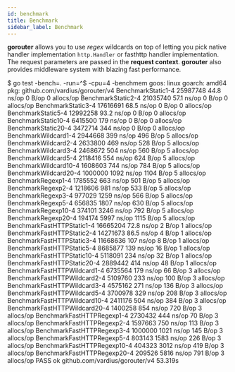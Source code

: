 ```yaml
---
id: benchmark
title: Benchmark
sidebar_label: Benchmark
---
```


**gorouter** allows you to use *regex* wildcards on top of letting you pick native handler implementation `http.Handler` or fasthttp handler implementation. The request parameters are passed in the **request context**. **gorouter** also provides middleware system with blazing fast performance.

$ go test -bench=. -run=^$ -cpu=4 -benchmem
goos: linux
goarch: amd64
pkg: github.com/vardius/gorouter/v4
BenchmarkStatic1-4              	25987748	        44.8 ns/op	       0 B/op	       0 allocs/op
BenchmarkStatic2-4              	21035740	        57.1 ns/op	       0 B/op	       0 allocs/op
BenchmarkStatic3-4              	17616691	        68.5 ns/op	       0 B/op	       0 allocs/op
BenchmarkStatic5-4              	12992258	        93.2 ns/op	       0 B/op	       0 allocs/op
BenchmarkStatic10-4             	 6415500	       179 ns/op	       0 B/op	       0 allocs/op
BenchmarkStatic20-4             	 3472714	       344 ns/op	       0 B/op	       0 allocs/op
BenchmarkWildcard1-4            	 2944668	       399 ns/op	     496 B/op	       5 allocs/op
BenchmarkWildcard2-4            	 2633800	       469 ns/op	     528 B/op	       5 allocs/op
BenchmarkWildcard3-4            	 2468672	       504 ns/op	     560 B/op	       5 allocs/op
BenchmarkWildcard5-4            	 2118416	       554 ns/op	     624 B/op	       5 allocs/op
BenchmarkWildcard10-4           	 1608603	       744 ns/op	     784 B/op	       5 allocs/op
BenchmarkWildcard20-4           	 1000000	      1092 ns/op	    1104 B/op	       5 allocs/op
BenchmarkRegexp1-4              	 1785552	       663 ns/op	     501 B/op	       5 allocs/op
BenchmarkRegexp2-4              	 1218606	       981 ns/op	     533 B/op	       5 allocs/op
BenchmarkRegexp3-4              	  977029	      1259 ns/op	     566 B/op	       5 allocs/op
BenchmarkRegexp5-4              	  656835	      1807 ns/op	     630 B/op	       5 allocs/op
BenchmarkRegexp10-4             	  374101	      3246 ns/op	     792 B/op	       5 allocs/op
BenchmarkRegexp20-4             	  194174	      5997 ns/op	    1115 B/op	       5 allocs/op
BenchmarkFastHTTPStatic1-4      	16665204	        72.8 ns/op	       2 B/op	       1 allocs/op
BenchmarkFastHTTPStatic2-4      	14271673	        86.5 ns/op	       4 B/op	       1 allocs/op
BenchmarkFastHTTPStatic3-4      	11668636	       107 ns/op	       8 B/op	       1 allocs/op
BenchmarkFastHTTPStatic5-4      	 8685877	       139 ns/op	      16 B/op	       1 allocs/op
BenchmarkFastHTTPStatic10-4     	 5118091	       234 ns/op	      32 B/op	       1 allocs/op
BenchmarkFastHTTPStatic20-4     	 2889442	       414 ns/op	      48 B/op	       1 allocs/op
BenchmarkFastHTTPWildcard1-4    	 6735564	       179 ns/op	      66 B/op	       3 allocs/op
BenchmarkFastHTTPWildcard2-4    	 5109760	       233 ns/op	     100 B/op	       3 allocs/op
BenchmarkFastHTTPWildcard3-4    	 4575162	       271 ns/op	     136 B/op	       3 allocs/op
BenchmarkFastHTTPWildcard5-4    	 3700978	       329 ns/op	     208 B/op	       3 allocs/op
BenchmarkFastHTTPWildcard10-4   	 2411176	       504 ns/op	     384 B/op	       3 allocs/op
BenchmarkFastHTTPWildcard20-4   	 1400258	       854 ns/op	     720 B/op	       3 allocs/op
BenchmarkFastHTTPRegexp1-4      	 2730432	       444 ns/op	      70 B/op	       3 allocs/op
BenchmarkFastHTTPRegexp2-4      	 1597663	       750 ns/op	     113 B/op	       3 allocs/op
BenchmarkFastHTTPRegexp3-4      	 1000000	      1021 ns/op	     145 B/op	       3 allocs/op
BenchmarkFastHTTPRegexp5-4      	  803143	      1583 ns/op	     226 B/op	       3 allocs/op
BenchmarkFastHTTPRegexp10-4     	  404323	      3012 ns/op	     419 B/op	       3 allocs/op
BenchmarkFastHTTPRegexp20-4     	  209526	      5816 ns/op	     791 B/op	       3 allocs/op
PASS
ok  	github.com/vardius/gorouter/v4	53.319s
```
